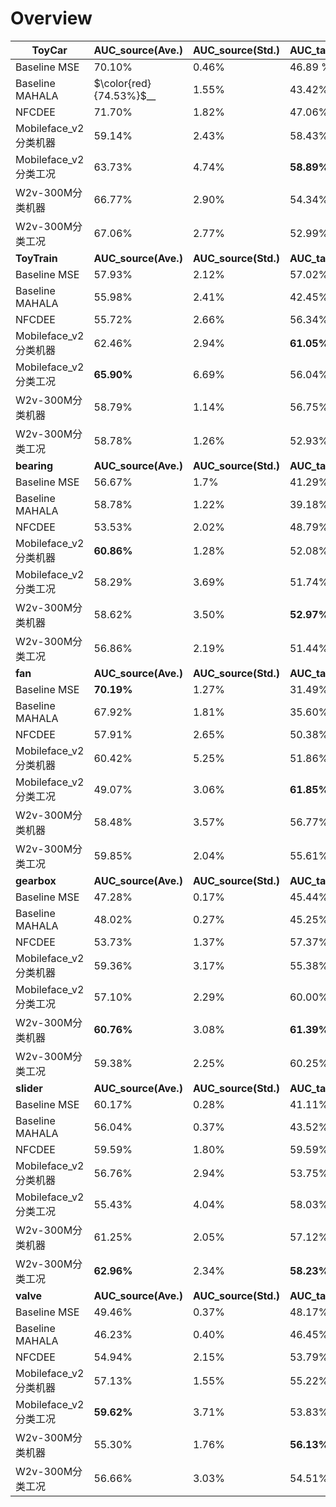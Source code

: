 # Overview
| ToyCar      | AUC_source(Ave.) | AUC_source(Std.) | AUC_target(Ave.) | AUC_target(Std.) | pAUC(Ave.) | pAUC(Std.) |
| ----------- | ----------- | ----------- | ----------- | ----------- | ----------- | ----------- |
| Baseline MSE      | 70.10%       | 0.46%| 46.89 % | 2.67 %| 52.47 %| 1.28 %|
| Baseline MAHALA   | $\color{red} {74.53%}$__        | 1.55%| 43.42%| 2.53%| 49.18%| 0.49%|
|NFCDEE| 71.70% |1.82%| 47.06% |4.65%|51.99%|2.13%|
|Mobileface_v2分类机器| 59.14% |2.43%|58.43% | 2.31%|53.05%|2.40%|
|Mobileface_v2分类工况| 63.73%|4.74% |__58.89%__ | 3.09%| 52.35%|1.06% |
|W2v-300M分类机器| 66.77%|2.90% |54.34% | 3.64%| 53.11%|1.53% |
|W2v-300M分类工况| 67.06%|2.77% |52.99% | 2.26%| 52.03%|1.91% |
| __ToyTrain__      | __AUC_source(Ave.)__ | __AUC_source(Std.)__ | __AUC_target(Ave.)__ | __AUC_target(Std.)__ | __pAUC(Ave.)__ | __pAUC(Std.)__ |
|Baseline MSE| 57.93%| 2.12%|57.02%|0.79%|48.57%|0.32%|
|Baseline MAHALA|55.98%|2.41%|42.45%|1.06%|48.13%|0.17%|
|NFCDEE|55.72%|2.66%|56.34%|2.56%|51.11%|0.69%|
|Mobileface_v2分类机器|62.46%|2.94%|__61.05%__|3.47%|53.63%|2.59%|
|Mobileface_v2分类工况|__65.90%__|6.69%|56.04%|6.80%|51.86%|1.56%|
|W2v-300M分类机器| 58.79%|1.14% |56.75% | 2.26%| 50.74%|0.98% |
|W2v-300M分类工况| 58.78%|1.26% |52.93% | 2.08%| 50.33%|0.53% |
| __bearing__      | __AUC_source(Ave.)__ | __AUC_source(Std.)__ | __AUC_target(Ave.)__ | __AUC_target(Std.)__ | __pAUC(Ave.)__ | __pAUC(Std.)__ |
|Baseline MSE| 56.67%| 1.7%|41.29%|1.18%|49.88%|0.06%|
|Baseline MAHALA|58.78%|1.22%|39.18%|0.82%|50.07%|0.09%|
|NFCDEE|53.53%|2.02%|48.79%|2.22%|50.67%|0.84%|
|Mobileface_v2分类机器|__60.86%__|1.28%|52.08%|3.40%|52.32%|0.43%|
|Mobileface_v2分类工况|58.29%|3.69%|51.74%|2.83%|52.55%|0.77%|
|W2v-300M分类机器| 58.62%|3.50% |__52.97%__ | 1.85%| 49.96%|0.61%|
|W2v-300M分类工况| 56.86%|2.19% |51.44% | 2.42%| 50.16%|1.18% |
| __fan__      | __AUC_source(Ave.)__ | __AUC_source(Std.)__ | __AUC_target(Ave.)__ | __AUC_target(Std.)__ | __pAUC(Ave.)__ | __pAUC(Std.)__ |
|Baseline MSE| __70.19%__| 1.27%|31.49%|2.08%|50.23%|0.22%|
|Baseline MAHALA|67.92%|1.81%|35.60%|2.47%|50.32%|0.19%|
|NFCDEE|57.91%|2.65%|50.38%|2.47%|50.72%|0.19%|
|Mobileface_v2分类机器|60.42%|5.25%|51.86%|5.18%|51.67%|1.41%|
|Mobileface_v2分类工况|49.07%|3.06%|__61.85%__|2.12%|51.13%|0.94%|
|W2v-300M分类机器| 58.48%|3.57% |56.77% | 2.40%| 53.01%|1.54%|
|W2v-300M分类工况| 59.85%|2.04% |55.61% | 2.36%| 53.09%|0.64% |
| __gearbox__      | __AUC_source(Ave.)__ | __AUC_source(Std.)__ | __AUC_target(Ave.)__ | __AUC_target(Std.)__ | __pAUC(Ave.)__ | __pAUC(Std.)__ |
|Baseline MSE| 47.28%| 0.17%|45.44%|0.34%|49.09%|0.28%|
|Baseline MAHALA|48.02%|0.27%|45.25%|0.31%|50.22%|0.29%|
|NFCDEE|53.73%|1.37%|57.37%|2.03%|51.98%|1.02%|
|Mobileface_v2分类机器|59.36%|3.17%|55.38%|3.16%|53.19%|1.70%|
|Mobileface_v2分类工况|57.10%|2.29%|60.00%|5.74%|52.12%|1.19%|
|W2v-300M分类机器| __60.76%__|3.08% |__61.39%__ | 3.21%| 55.07%|1.49%|
|W2v-300M分类工况| 59.38%|2.25% |60.25% | 1.82%| 54.60%|2.17% |
| __slider__      | __AUC_source(Ave.)__ | __AUC_source(Std.)__ | __AUC_target(Ave.)__ | __AUC_target(Std.)__ | __pAUC(Ave.)__ | __pAUC(Std.)__ |
|Baseline MSE| 60.17%| 0.28%|41.11%|0.41%|49.98%|0.17%|
|Baseline MAHALA|56.04%|0.37%|43.52%|0.44%|48.51%|0.17%|
|NFCDEE|59.59%|1.80%|59.59%|2.86%|54.39%|0.47%|
|Mobileface_v2分类机器|56.76%|2.94%|53.75%|2.06%|52.20%|0.82%|
|Mobileface_v2分类工况|55.43%|4.04%|58.03% |2.28%|51.14%|0.54%|
|W2v-300M分类机器| 61.25%|2.05% |57.12% | 1.98%| 51.68%|1.08%|
|W2v-300M分类工况| __62.96%__|2.34% |__58.23%__ | 2.19%| 52.87%|1.15% |
| __valve__      | __AUC_source(Ave.)__ | __AUC_source(Std.)__ | __AUC_target(Ave.)__ | __AUC_target(Std.)__ | __pAUC(Ave.)__ | __pAUC(Std.)__ |
|Baseline MSE| 49.46%| 0.37%|48.17%|0.61%|49.14%|0.08%|
|Baseline MAHALA|46.23%|0.40%|46.45%|0.39%|49.46%|0.18%|
|NFCDEE|54.94%|2.15%|53.79%|1.93%|50.45%|0.66%|
|Mobileface_v2分类机器|57.13%|1.55%|55.22%|1.48%|51.15%|1.18%|
|Mobileface_v2分类工况|__59.62%__|3.71%|53.83%|2.65%|52.25%|0.99%|
|W2v-300M分类机器| 55.30%|1.76% |__56.13%__ | 1.03%| 52.24%|1.00%|
|W2v-300M分类工况|56.66%|3.03% |54.51% | 2.67%| 50.85%|0.68% |
